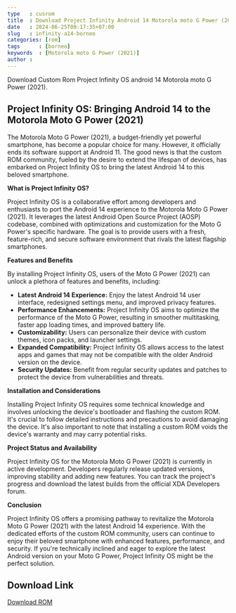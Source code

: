 ```yaml
---
type   : cusrom
title  : Download Project Infinity Android 14 Motorola moto G Power (2021)
date   : 2024-06-25T09:17:35+07:00
slug   : infinity-a14-borneo
categories: [rom]
tags      : [borneo]
keywords  : [Motorola moto G Power (2021)]
author : 
---
```


Download Custom Rom Project Infinity OS android 14 Motorola moto G Power (2021).

## Project Infinity OS: Bringing Android 14 to the Motorola Moto G Power (2021)

The Motorola Moto G Power (2021), a budget-friendly yet powerful smartphone, has become a popular choice for many. However, it officially ends its software support at Android 11. The good news is that the custom ROM community, fueled by the desire to extend the lifespan of devices, has embarked on Project Infinity OS to bring the latest Android 14 to this beloved smartphone.

**What is Project Infinity OS?**

Project Infinity OS is a collaborative effort among developers and enthusiasts to port the Android 14 experience to the Motorola Moto G Power (2021). It leverages the latest Android Open Source Project (AOSP) codebase, combined with optimizations and customization for the Moto G Power's specific hardware. The goal is to provide users with a fresh, feature-rich, and secure software environment that rivals the latest flagship smartphones.

**Features and Benefits**

By installing Project Infinity OS, users of the Moto G Power (2021) can unlock a plethora of features and benefits, including:

* **Latest Android 14 Experience:** Enjoy the latest Android 14 user interface, redesigned settings menu, and improved privacy features.
* **Performance Enhancements:** Project Infinity OS aims to optimize the performance of the Moto G Power, resulting in smoother multitasking, faster app loading times, and improved battery life.
* **Customizability:** Users can personalize their device with custom themes, icon packs, and launcher settings.
* **Expanded Compatibility:** Project Infinity OS allows access to the latest apps and games that may not be compatible with the older Android version on the device.
* **Security Updates:** Benefit from regular security updates and patches to protect the device from vulnerabilities and threats.

**Installation and Considerations**

Installing Project Infinity OS requires some technical knowledge and involves unlocking the device's bootloader and flashing the custom ROM. It's crucial to follow detailed instructions and precautions to avoid damaging the device. It's also important to note that installing a custom ROM voids the device's warranty and may carry potential risks.

**Project Status and Availability**

Project Infinity OS for the Motorola Moto G Power (2021) is currently in active development. Developers regularly release updated versions, improving stability and adding new features. You can track the project's progress and download the latest builds from the official XDA Developers forum.

**Conclusion**

Project Infinity OS offers a promising pathway to revitalize the Motorola Moto G Power (2021) with the latest Android 14 experience. With the dedicated efforts of the custom ROM community, users can continue to enjoy their beloved smartphone with enhanced features, performance, and security. If you're technically inclined and eager to explore the latest Android version on your Moto G Power, Project Infinity OS might be the perfect solution.

## Download Link
[Download ROM](https://sourceforge.net/projects/infinity-x/files/borneo/14/gapps)

